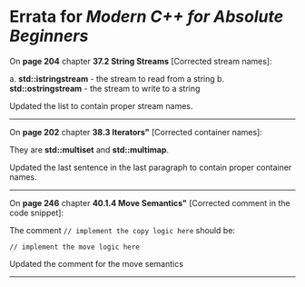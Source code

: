 # Errata for *Modern C++ for Absolute Beginners*

On **page 204** chapter **37.2 String Streams** [Corrected stream names]:
 
a. **std::istringstream** - the stream to read from a string
b. **std::ostringstream** - the stream to write to a string

Updated the list to contain proper stream names.

***

On **page 202** chapter **38.3 Iterators"** [Corrected container names]:

They are **std::multiset** and **std::multimap**.

Updated the last sentence in the last paragraph to contain proper container names.
***

On **page 246** chapter **40.1.4 Move Semantics"** [Corrected comment in the code snippet]:

The comment `// implement the copy logic here` should be:

`// implement the move logic here`

Updated the comment for the move semantics
***
